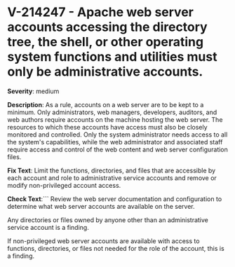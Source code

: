 # V-214247 - Apache web server accounts accessing the directory tree, the shell, or other operating system functions and utilities must only be administrative accounts.

**Severity**: medium

**Description**:
As a rule, accounts on a web server are to be kept to a minimum. Only administrators, web managers, developers, auditors, and web authors require accounts on the machine hosting the web server. The resources to which these accounts have access must also be closely monitored and controlled. Only the system administrator needs access to all the system's capabilities, while the web administrator and associated staff require access and control of the web content and web server configuration files.

**Fix Text**:
Limit the functions, directories, and files that are accessible by each account and role to administrative service accounts and remove or modify non-privileged account access.

**Check Text**:```
Review the web server documentation and configuration to determine what web server accounts are available on the server.

Any directories or files owned by anyone other than an administrative service account is a finding. 

If non-privileged web server accounts are available with access to functions, directories, or files not needed for the role of the account, this is a finding.
```